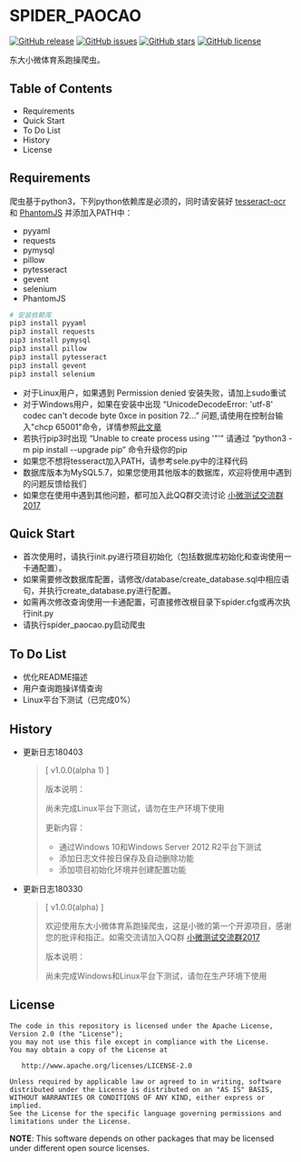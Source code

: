 # SPIDER_PAOCAO

[![GitHub release](https://img.shields.io/badge/version-v1.0.0(alpha%201)-brightgreen.svg)](https://github.com/seuxw/spider_paocao)
[![GitHub issues](https://img.shields.io/github/issues/seuxw/spider_paocao.svg)](https://github.com/seuxw/spider_paocao/issues)
[![GitHub stars](https://img.shields.io/github/stars/seuxw/spider_paocao.svg)](https://github.com/seuxw/spider_paocao/stargazers)
[![GitHub license](https://img.shields.io/github/license/seuxw/spider_paocao.svg)](https://github.com/seuxw/spider_paocao/blob/master/LICENSE)

东大小微体育系跑操爬虫。

## Table of Contents

+ Requirements
+ Quick Start
+ To Do List
+ History
+ License

## Requirements

爬虫基于python3，下列python依赖库是必须的，同时请安装好 [tesseract-ocr]("https://github.com/tesseract-ocr/tesseract/wiki") 和 [PhantomJS]("http://phantomjs.org/download.html") 并添加入PATH中：

+ pyyaml
+ requests
+ pymysql
+ pillow
+ pytesseract
+ gevent
+ selenium
+ PhantomJS

```bash
# 安装依赖库
pip3 install pyyaml
pip3 install requests
pip3 install pymysql
pip3 install pillow
pip3 install pytesseract
pip3 install gevent
pip3 install selenium
```

+ 对于Linux用户，如果遇到 Permission denied 安装失败，请加上sudo重试
+ 对于Windows用户，如果在安装中出现 “UnicodeDecodeError: 'utf-8' codec can't decode byte 0xce in position 72...” 问题,请使用在控制台输入"chcp 65001"命令，详情参照[此文章]("http://blog.csdn.net/zhyh1435589631/article/details/51303756")
+ 若执行pip3时出现 “Unable to create process using '"'” 请通过 “python3 -m pip install --upgrade pip” 命令升级你的pip
+ 如果您不想将tesseract加入PATH，请参考sele.py中的注释代码
+ 数据库版本为MySQL5.7，如果您使用其他版本的数据库，欢迎将使用中遇到的问题反馈给我们
+ 如果您在使用中遇到其他问题，都可加入此QQ群交流讨论 [小微测试交流群2017]("https://jq.qq.com/?_wv=1027&k=57ZMWxY")

## Quick Start

+ 首次使用时，请执行init.py进行项目初始化（包括数据库初始化和查询使用一卡通配置）。
+ 如果需要修改数据库配置，请修改/database/create_database.sql中相应语句，并执行create_database.py进行配置。
+ 如需再次修改查询使用一卡通配置，可直接修改根目录下spider.cfg或再次执行init.py
+ 请执行spider_paocao.py启动爬虫

## To Do List

+ 优化README描述
+ 用户查询跑操详情查询
+ Linux平台下测试（已完成0%）

## History

+ 更新日志180403
  > [ v1.0.0(alpha 1) ]
  >
  > 版本说明：
  >
  > 尚未完成Linux平台下测试，请勿在生产环境下使用
  >
  > 更新内容：
  >
  > + 通过Windows 10和Windows Server 2012 R2平台下测试
  > + 添加日志文件按日保存及自动删除功能
  > + 添加项目初始化环境并创建配置功能

+ 更新日志180330
  > [ v1.0.0(alpha) ]
  >
  > 欢迎使用东大小微体育系跑操爬虫，这是小微的第一个开源项目，感谢您的批评和指正。如需交流请加入QQ群 [小微测试交流群2017]("https://jq.qq.com/?_wv=1027&k=57ZMWxY")
  >
  > 版本说明：
  >
  > 尚未完成Windows和Linux平台下测试，请勿在生产环境下使用

## License

    The code in this repository is licensed under the Apache License, Version 2.0 (the "License");
    you may not use this file except in compliance with the License.
    You may obtain a copy of the License at

       http://www.apache.org/licenses/LICENSE-2.0

    Unless required by applicable law or agreed to in writing, software
    distributed under the License is distributed on an "AS IS" BASIS,
    WITHOUT WARRANTIES OR CONDITIONS OF ANY KIND, either express or implied.
    See the License for the specific language governing permissions and
    limitations under the License.

**NOTE**: This software depends on other packages that may be licensed under different open source licenses.